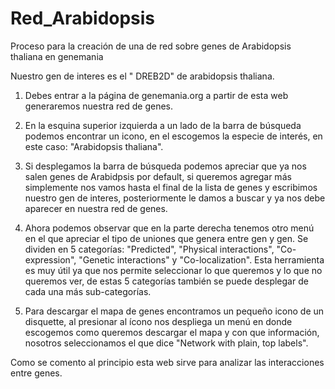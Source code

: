 # Red_Arabidopsis
Proceso para la creación de una de red sobre genes de Arabidopsis thaliana en genemania

Nuestro gen de interes es el " DREB2D" de arabidopsis thaliana.

1. Debes entrar a la página de genemania.org a partir de esta web generaremos nuestra red de genes.

2. En la esquina superior izquierda a un lado de la barra de búsqueda podemos encontrar un icono, en el escogemos la especie de interés, en este caso: "Arabidopsis thaliana".

3. Si desplegamos la barra de búsqueda podemos apreciar que ya nos salen genes de Arabidpsis por default, si queremos agregar más simplemente nos vamos hasta el final de la lista de genes y escribimos nuestro gen de interes, posteriormente le damos a buscar y ya nos debe aparecer en nuestra red de genes.

4. Ahora podemos observar que en la parte derecha tenemos otro menú en el que apreciar el tipo de uniones que genera entre gen y gen. Se dividen en 5 categorías: "Predicted", "Physical interactions", "Co-expression", "Genetic interactions" y "Co-localization". Esta herramienta es muy útil ya que nos permite seleccionar lo que queremos y lo que no queremos ver, de estas 5 categorías también se puede desplegar de cada una más sub-categorías.

5. Para descargar el mapa de genes encontramos un pequeño icono de un disquette, al presionar al ícono nos despliega un menú en donde escogemos como queremos descargar el mapa y con que información, nosotros seleccionamos el que dice "Network with plain, top labels".

Como se comento al principio esta web sirve para analizar las interacciones entre genes.
